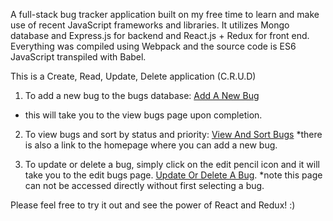 A full-stack bug tracker application built on my free time to learn and make use of recent JavaScript frameworks and libraries. It utilizes Mongo database and Express.js for backend and React.js + Redux for front end. Everything was compiled using Webpack and the source code is ES6 JavaScript transpiled with Babel.

This is a Create, Read, Update, Delete application (C.R.U.D)

1. To add a new bug to the bugs database: [Add A New Bug](http://danielristic.ca/projects/bugtracker)
 - this will take you to the view bugs page upon completion.

2. To view bugs and sort by status and priority: [View And Sort Bugs](http://danielristic.ca/projects/bugtracker/viewbugs) *there is also a link to the homepage where you can add a new bug.

3. To update or delete a bug, simply click on the edit pencil icon and it will take you to the edit bugs page. [Update Or Delete A Bug](http://danielristic.ca/projects/bugtracker/editbugs). *note this page can not be accessed directly without first selecting a bug.

Please feel free to try it out and see the power of React and Redux! :)
